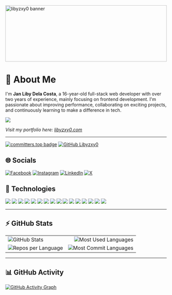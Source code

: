 <img style="height: 11rem; width: 100%;" src="https://raw.githubusercontent.com/libyzxy0/libyzxy0/main/banner.png" alt="libyzxy0 banner">

# 💫 About Me
I'm **Jan Liby Dela Costa**, a 16-year-old full-stack web developer with over two years of experience, mainly focusing on frontend development. I'm passionate about improving performance, collaborating on exciting projects, and continuously learning to make a difference in tech.

[![](https://visitcount.itsvg.in/api?id=libyzxy0&icon=0&color=9)](https://visitcount.itsvg.in)

<p><em>Visit my portfolio here: <a href="https://www.libyzxy0.com" target="_blank">libyzxy0.com</a></em></p>

---

[![committers.top badge](https://user-badge.committers.top/philippines/libyzxy0.svg)](https://user-badge.committers.top/philippines/libyzxy0)
[![GitHub Libyzxy0](https://img.shields.io/github/followers/libyzxy0?label=follow&style=social)](https://github.com/libyzxy0)

## 🌐 Socials
[![Facebook](https://img.shields.io/badge/Facebook-%231877F2.svg?logo=Facebook&logoColor=white)](https://facebook.com/libyzxy0) 
[![Instagram](https://img.shields.io/badge/Instagram-%23E4405F.svg?logo=Instagram&logoColor=white)](https://instagram.com/libyzxy0) 
[![LinkedIn](https://img.shields.io/badge/LinkedIn-%230077B5.svg?logo=linkedin&logoColor=white)](https://linkedin.com/in/libyzxy0) 
[![X](https://img.shields.io/badge/X-%23121011.svg?logo=X&logoColor=white)](https://x.com/libyzxy0) 

## 🚀 Technologies
<div>
   <p>
    <img src="https://img.shields.io/badge/HTML-239120?style=for-the-badge&logo=html5&logoColor=white" />
    <img src="https://img.shields.io/badge/CSS-239120?&style=for-the-badge&logo=css3&logoColor=white" />
    <img src="https://img.shields.io/badge/JavaScript-F7DF1E?style=for-the-badge&logo=javascript&logoColor=black" />
    <img src="https://img.shields.io/badge/typescript-%23007ACC.svg?style=for-the-badge&logo=typescript&logoColor=white" />
    <img src="https://img.shields.io/badge/vuejs-%2335495e.svg?style=for-the-badge&logo=vuedotjs&logoColor=%234FC08D" />
    <img src="https://img.shields.io/badge/JWT-black?style=for-the-badge&logo=JSON%20web%20tokens" />
    <img src="https://img.shields.io/badge/express.js-%23404d59.svg?style=for-the-badge&logo=express&logoColor=%2361DAFB" />
    <img src="https://img.shields.io/badge/MongoDB-%234ea94b.svg?style=for-the-badge&logo=mongodb&logoColor=white" />
    <img src="https://img.shields.io/badge/tailwindcss-%2338B2AC.svg?style=for-the-badge&logo=tailwind-css&logoColor=white" />
    <img src="https://img.shields.io/badge/github-%23121011.svg?style=for-the-badge&logo=github&logoColor=white" />
    <img src="https://img.shields.io/badge/node.js-6DA55F?style=for-the-badge&logo=node.js&logoColor=white" />
    <img src="https://img.shields.io/badge/NPM-%23CB3837.svg?style=for-the-badge&logo=npm&logoColor=white" />
    <img src="https://img.shields.io/badge/netlify-%23000000.svg?style=for-the-badge&logo=netlify&logoColor=#00C7B7" />
    <img src="https://img.shields.io/badge/vercel-%23000000.svg?style=for-the-badge&logo=vercel&logoColor=white" />
    <img src="https://img.shields.io/badge/firebase-%23039BE5.svg?style=for-the-badge&logo=firebase" />
    <img src="https://img.shields.io/badge/github%20pages-121013?style=for-the-badge&logo=github&logoColor=white" />
   </p>
</div>

---

## ⚡ GitHub Stats
| | |
| :--- | ---: |
| ![GitHub Stats](https://github-readme-stats.vercel.app/api?username=libyzxy0&show_icons=true&theme=tokyonight) | ![Most Used Languages](https://github-readme-stats.vercel.app/api/top-langs/?username=libyzxy0&layout=compact&theme=tokyonight) |
| ![Repos per Language](https://github-profile-summary-cards.vercel.app/api/cards/repos-per-language?username=libyzxy0&theme=tokyonight) | ![Most Commit Languages](https://github-profile-summary-cards.vercel.app/api/cards/most-commit-language?username=libyzxy0&theme=tokyonight) |

---

## 📊 GitHub Activity
[![GitHub Activity Graph](https://github-readme-activity-graph.vercel.app/graph?username=libyzxy0&bg_color=0a0119&color=18cda9&line=00f583&point=00ff11&area=true&hide_border=true)](https://github.com/ashutosh00710/github-readme-activity-graph)
